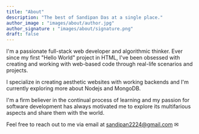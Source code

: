```yaml
---
title: "About"
description: "The best of Sandipan Das at a single place."
author_image : "images/about/author.jpg"
author_signature : "images/about/signature.png"
draft: false
---
```


I'm a passionate full-stack web developer and algorithmic thinker. Ever since my first "Hello World" project in HTML, I've been obsessed with creating and working with web-based code through real-life scenarios and projects.

I specialize in creating aesthetic websites with working backends and I'm currently exploring more about Nodejs and MongoDB.

I'm a firm believer in the continual process of learning and my passion for software development has always motivated me to explore its multifarious aspects and share them with the world. 

Feel free to reach out to me via email at [sandipan2224@gmail.com](mailto::sandipan2224@gmail.com) ✉